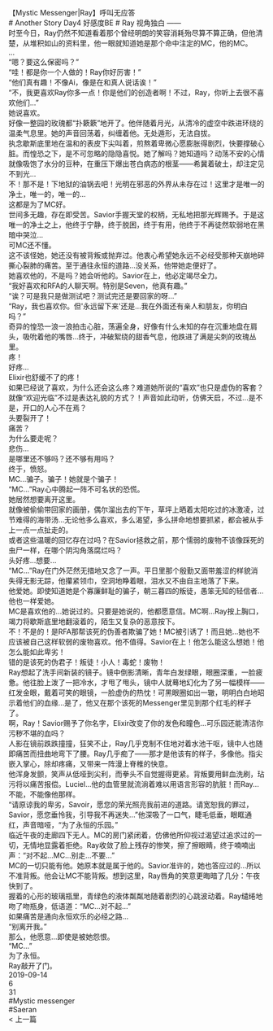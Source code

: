 <br/>
【Mystic Messenger|Ray】呼叫无应答<br/>
# Another Story Day4 好感度BE # Ray 视角独白 ——<br/>
时至今日，Ray仍然不知道看着那个曾经明朗的笑容消耗殆尽算不算正确，但他清楚，从堆积如山的资料里，他一眼就知道她是那个命中注定的MC，他的MC。<br/>
...<br/>
“嗯？要这么保密吗？”<br/>
“哇！都是你一个人做的！Ray你好厉害！”<br/>
“他们真有趣！不像Ai，像是在和真人说话诶！”<br/>
“不，我更喜欢Ray你多一点！你是他们的创造者啊！不过，Ray，你听上去很不喜欢他们...”<br/>
她说喜欢。<br/>
好像一整园的玫瑰都“扑簌簌”地开了。他伴随着月光，从清冷的虚空中跌进环绕的温柔气息里。她的声音回荡着，纠缠着他。无处遁形，无法自拔。<br/>
执念歇斯底里地在温和的表皮下尖叫着，煎熬着卑微心愿膨胀得剧烈，快要撑破心脏。而惶恐之下，是不可忽略的隐隐喜悦。她了解吗？她知道吗？动荡不安的心情就像吸饱了水分的豆种，在重压下爆出苍白病态的根茎——希冀着破土，却注定见不到光...<br/>
不！那不是！下地狱的油锅去吧！光明在邪恶的外界从未存在过！这里才是唯一的净土，唯一的，唯一的...<br/>
这都是为了MC好。<br/>
世间多无趣，存在即受苦。Savior手握天堂的权柄，无私地把那光辉赐予。于是这唯一的净土之上，他终于宁静，终于脱困，终于有用，他终于不再徒然软弱地在黑暗中哭泣...<br/>
可MC还不懂。<br/>
这不该怪她，她还没有被背叛或抛弃过。他衷心希望她永远不必经受那种天崩地碎撕心裂肺的痛苦。至于通往永恒的道路...没关系，他带她走便好了。<br/>
她喜欢他的，不是吗？她会听他的。Savior在上，他必定竭尽全力。<br/>
“我好喜欢和RFA的人聊天啊。特别是Seven，他真有趣。”<br/>
“诶？可是我只是做测试吧？测试完还是要回家的呀...”<br/>
“Ray，我也喜欢你。但'永远留下来'还是...我在外面还有亲人和朋友，你明白吗？”<br/>
奇异的惶恐一浪一浪拍击心脏，荡遍全身，好像有什么未知的存在沉重地盘在肩头，吸吮着他的嘴唇...终于，冲破絮绕的甜香气息，他跌进了满是尖刺的玫瑰丛里。<br/>
疼！<br/>
好疼...<br/>
Elixir也舒缓不了的疼！<br/>
如果已经说了喜欢，为什么还会这么疼？难道她所说的“喜欢”也只是虚伪的客套？就像“欢迎光临”不过是表达礼貌的方式？！声音如此动听，仿佛天启，不过...是不是，开口的人心不在焉？<br/>
头要裂开了！<br/>
痛苦？<br/>
为什么要走呢？<br/>
悲伤...<br/>
是哪里还不够吗？还不够有用吗？<br/>
终于，愤怒。<br/>
MC...骗子。骗子！她就是个骗子！<br/>
“MC...”Ray心中腾起一阵不可名状的恐慌。<br/>
她居然想要离开这里。<br/>
就像被偷偷带回家的画册，偶尔溜出去的下午，草坪上晒着太阳吃过的冰激凌，过节难得的海带汤...无论他多么喜欢，多么渴望，多么拼命地想要抓紧，都会被从手上一点一点扯走的。<br/>
或者这些温暖的回忆存在过吗？在Savior拯救之前，那个懦弱的废物不该像踩死的虫尸一样，在哪个阴沟角落腐烂吗？<br/>
头好疼...想要...<br/>
“MC...”Ray在门外茫然无措地又念了一声。平日里那个殷勤又面带羞涩的样貌消失得无影无踪，他攥紧领巾，空洞地睁着眼，泪水又不由自主地落了下来。<br/>
他爱她。即使知道她是个寡廉鲜耻的骗子，朝三暮四的叛徒，愚笨无知的轻信者...他也一样爱她。<br/>
MC是喜欢他的...她说过的。只要是她说的，他都愿意信。MC啊...Ray按上胸口，竭力将歇斯底里地翻滚着的，陌生又复杂的恶意按下。<br/>
不！不是的！是RFA那帮该死的伪善者欺骗了她！MC被引诱了！而且她...她也不应该被自己这样软弱的废物喜欢。他不值得。Savior在上！他怎么能这么想她！他怎么能如此卑劣！<br/>
错的是该死的伪君子！叛徒！小人！毒蛇！废物！<br/>
Ray想起了洗手间新装的镜子。镜中倒影清晰，青年白发绿眼，眼圈深重，一脸疲惫。他往脸上泼了一把冷水，才甩了甩头，镜中人就蓦地幻化为了另一幅模样——红发金眼，戴着可笑的眼镜，一脸虚伪的热忱！可黑眼圈如出一辙，明明白白地昭示着他们的血缘...是了，他又在那个该死的Messenger里见到那个红毛的样子了。<br/>
啊，Ray！Savior赐予了你名字，Elixir改变了你的发色和瞳色...可乐园还能清洁你污秽不堪的血吗？<br/>
人影在镜前跌跌撞撞，狂笑不止，Ray几乎克制不住地对着水池干呕，镜中人也随即痛苦而扭曲地弯下了腰。Ray几乎痴了——那才是他该有的样子，多像他。指尖嵌入掌心，除却疼痛，又带来一阵漫上脊椎的快意。<br/>
他浑身发颤，笑声从低哑到尖利，而拳头不自觉握得更紧。背叛要用鲜血洗刷，玷污将以痛苦报偿。Luciel...他的血管里就流淌着难以用语言形容的肮脏！而Ray...不能，不能像他那样。<br/>
“请原谅我的卑劣，Savoir，愿您的荣光照亮我前进的道路。请宽恕我的罪过，Savior，愿您垂怜我，引导我不再迷失...”他深吸了一口气，睫毛低垂，眼眶通红，声音暗哑，“为了永恒的乐园。”<br/>
临近午夜的走廊四下无人。MC的房门紧闭着，仿佛他所仰视过渴望过追求过的一切，无情地显露着拒绝。Ray收敛了脸上残存的惨笑，擦了擦眼睛，终于喃喃出声：“对不起...MC...别走...不要...”<br/>
MC的一切只能有他。她原本就是属于他的。Savior准许的，她也答应过的...所以不准背叛。他会让MC不能背叛。想到这里，Ray唇角的笑意更晦暗了几分：午夜快到了。<br/>
握着的心形的玻璃瓶里，青绿色的液体粼粼地随着剧烈的心跳波动着。Ray缱绻地吻了吻瓶身，低语道：“MC...对不起...”<br/>
如果痛苦是通向永恒欢乐的必经之路...<br/>
“别离开我。”<br/>
那么，他愿意...即使是被她怨恨。<br/>
“MC...”<br/>
为了永恒。<br/>
Ray敲开了门。<br/>
2019-09-14<br/>
6<br/>
31<br/>
#Mystic messenger<br/>
#Saeran<br/>
< 上一篇<br/>
